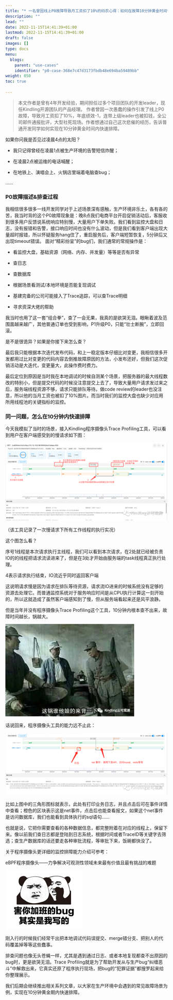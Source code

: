```yaml
---
title: "* 一名曾因线上P0故障导致月工资扣了10%的码农心得：如何在故障10分钟黄金时间快速排障"
description: ""
lead: ""
date: 2022-11-15T14:41:39+01:00
lastmod: 2022-11-15T14:41:39+01:00
draft: false
images: []
type: docs
menu:
  blogs:
    parent: "use-cases"
    identifier: "p0-case-368e7c47d3173fbdb48e694ba59489bb"
weight: 050
toc: true

---
```

> 本文作者是曾有4年开发经验，期间担任过多个项目团队的开发leader，现任Kindling开源团队的产品经理。
作者曾因一次愚蠢的操作引发了线上P0故障，导致月工资扣了10%，年底绩效-1，连带上级leader也被扣钱，全公司邮件通报批评，大型社死现场。作者想通过自己这次悲催的经历，告诉普通开发同学如何实现在10分钟黄金时间内快速排障。

如果你问我是否见过凌晨4点的太阳？

- 我只记得曾经在凌晨1点被生产环境的告警短信炸醒；

- 在凌晨2点被运维的电话喊醒；

- 在地铁上、演唱会上、火锅店里端着电脑查bug；

......



### P0故障描述&排查过程

我相信很多很多一线开发同学对于上述场景深有感触，生产环境非乐土，各有各的苦，我当时背的这个P0故障现象是：晚8点我们电商平台开启促销活动后，客服收到很多用户反馈说系统响应特别慢，大量用户下单失败。我们看到监控大盘和日志，没有报错和告警，接口响应时间也没有什么波动，但是我们看到客户端出现大量超时报错，所以怀疑服务hang住了，重启服务后，客户端短暂恢复，5分钟后又出现timeout错误。
面对“精彩纷呈”的bug们，我们通常的常规操作是：
- 看监控大盘，基础资源（网络、内存、并发量）等等是否有异常

- 查日志

- 查数据库

- 根据场景看测试/本地环境是否能复现调试

- 基建完备的公司可能接入了Trace追踪，可以查Trace明细

- 寻求资深大佬的帮助

我当时也用了这一套“组合拳”，查了一会无果，我真的是欲哭无泪。眼瞅着波及范围面越来越广，其他普通订单也受到影响，P1升级P0，只能“壮士断腕”，立即回滚。

是不是很诡异？如果是你接下来怎么查？

最后我只能根据本次迭代发布代码，和上一稳定版本仔细比对变更，我相信很多开发都用过比对变更的代码内容去倒推故障原因的方法，小发布还好，但我们这次促销活动是大迭代，变更量大，此操作费时费力。

最后定位到原因是当时我在本地调试的时候自测某个场景，把服务器的最大线程数改的特别小，但是提交代码的时候没注意提交上去了，导致大量用户请求发过来之后，服务端线程资源不够，请求只能排队等待。做code review的leader也没注意，所以他的当月工资也被扣了10%图片。而当时我们的监控大盘也缺少对应用所用线程池的关键指标的监控。


### 同一问题，怎么在10分钟内快速排障

今天我模拟了当时的场景，接入Kindling程序摄像头Trace Profiling工具，可以看到用户在客户端感受到的慢请求如下图：

![image.png](1.png)

（该工具记录了一次慢请求下所有工作线程的执行实况）

这个图怎么看？

序号1线程是本次请求执行主线程，我们可以看到本次请求，在2处就已经被负责IO的的线程把请求流读进来了，但是在3处才开始由服务端的task线程真正执行处理。

4表示请求执行结束，IO流近乎同时返回客户端

这说明请求慢是因为请求在排队等待资源，请求流IO进来的时候系统没有足够的资源去处理它。而普通监控系统对于服务响应时间是从CPU执行计算这一刻开始的，所以这就造成了虽然客户端感知到了慢，但从服务端看起来还是风平浪静。

但是当年并没有程序摄像头Trace Profiling这个工具，10分钟内根本查不出来，故障时间越长，锅越大。

![image.png](2.png)

话说回来，程序摄像头工具的能力远不止此：

![image.png](3.png)

比如上图中的三角形图标就表示，此处有打印业务日志，并且点击后可在事件详情中查看；橙色的区块表示这是net事件，点击后也能查看报文，如果这个net事件是访问数据库，我们也能看到具体执行的sql语句......

也就是说，它把你需要查看的各种数据信息，都完整附着在对应的线程上，保留下来。像以前我们查日志都是登陆到日志系统，根据时间或者TraceID等关键字去筛选；查生产数据库的话还要走各种审批流程，等审批下来，饭碗都快没了。

关于程序摄像头更详细的监控排障能力介绍可参考：

eBPF程序摄像头——力争解决可观测性领域未来最有价值且最有挑战的难题

![image.png](4.png)

刚入行的时候我们经常干出把本地调试代码误提交、merge错分支、把别人的代码覆盖掉等等这些蠢事。

排查问题也像无头苍蝇一样，尤其是遇到通过日志、或者本地复现都查不出原因的bug时，更是欲哭无泪。Trace Profiling就是为了帮助开发从与生产bug“纠缠恶斗”中解救出来，它真实还原了程序执行现场，把bug的“犯罪证据”都搜罗起来给你整理展示。

我们后期会继续推出相关系列文章，以大家在生产环境中会遇到的常见故障场景为例，实现在10分钟黄金期内快速排障。
